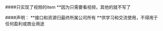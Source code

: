 ```开眼Tv版
```

####只实现了视频的item
    **因为只需要看视频，其他的就不写了
    
####声明：
    **接口和资源归最终所属公司所有
    **供学习和交流使用，不得用于任何盈利或商业用途